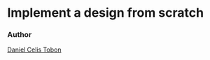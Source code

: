 # Implement a design from scratch

### Author

[Daniel Celis Tobon](https://github.com/danicelistobon)

